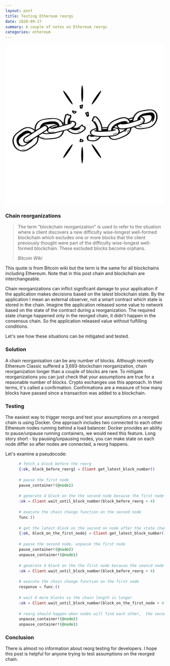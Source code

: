 ```yaml
---
layout: post
title: Testing Ethereum reorgs
date: 2020-09-27
summary: A couple of notes on Ethereum reorgs
categories: ethereum
---
```


![img](/images/2020-09-28-testing-ethereum-reorgs.jpg)

### Chain reorganizations

<blockquote>
  <p>
The term "blockchain reorganization" is used to refer to the situation where a client discovers a new difficulty wise-longest well-formed blockchain which excludes one or more blocks that the client previously thought were part of the difficulty wise-longest well-formed blockchain. These excluded blocks become orphans.
  </p>
  <footer><cite title="Bitcoin Wiki">Bitcoin Wiki</cite></footer>
</blockquote>

This quote is from Bitcoin wiki but the term is the same for all blockchains including Ethereum. Note that in this post chain and blockchain are interchangeable.

Chain reorganizations can inflict significant damage to your application if the application makes decisions based on the latest blockchain state. By the application I mean an external observer, not a smart contract which state is stored in the chain. Imagine the application released some value to network based on the state of the contract during a reorganization. The required state change happened only in the reorged chain, it didn't happen in the consensus chain. So the application released value without fulfilling conditions.

Let's see how these situations can be mitigated and tested.

### Solution

A chain reorganisation can be any number of blocks. Although recently Ethereum Classic suffered a 3,693-blockchain reorganization, chain reorganization longer than a couple of blocks are rare. To mitigate reorganizations you can just check that your assumptions are true for a reasonable number of blocks. Crypto exchanges use this approach. In their terms, it's called a confirmation. Confirmations are a measure of how many blocks have passed since a transaction was added to a blockchain.

### Testing

The easiest way to trigger reorgs and test your assumptions on a reorged chain is using Docker. One approach includes two connected to each other Ethereum nodes running behind a load balancer. Docker provides an ability to pause/unpause running containers, we would need this feature. Long story short - by pausing/unpausing nodes, you can make state on each node differ so after nodes are connected, a reorg happens.

Let's examine a pseudocode:

```elixir
      # fetch a block before the reorg
      {:ok, block_before_reorg} = Client.get_latest_block_number()

      # pause the first node
      pause_container!(@node1)

      # generate 4 block on the the second node because the first node is paused
      :ok = Client.wait_until_block_number(block_before_reorg + 4)

      # execute the chain change function on the second node
      func.()

      # get the latest block on the second on node after the state change
      {:ok, block_on_the_first_node} = Client.get_latest_block_number()

      # pause the second node, unpause the first node
      pause_container!(@node2)
      unpause_container!(@node1)

      # generate 4 block on the the first node because the seoncd node is paused
      :ok = Client.wait_until_block_number(block_before_reorg + 4)

      # execute the chain change function on the first node
      response = func.()

      # wait 4 more blocks so the chain length is longer
      :ok = Client.wait_until_block_number(block_on_the_first_node + 4)

      # reorg should happen when nodes will find each other,  the second node blocks are reorged
      unpause_container!(@node2)
      unpause_container!(@node1)
```

### Conclusion

There is almost no information about reorg testing for developers. I hope this post is helpful for anyone trying to test assumptions on the reorged chain.
